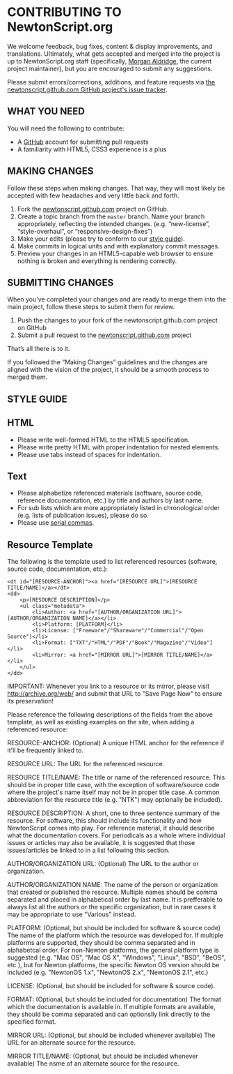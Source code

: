CONTRIBUTING TO NewtonScript.org
================================

We welcome feedback, bug fixes, content & display improvements, and translations. Ultimately, what gets accepted and merged into the project is up to NewtonScript.org staff (specifically, [Morgan Aldridge](https://github.com/morgant), the current project maintainer), but you are encouraged to submit any suggestions.

Please submit errors/corrections, additions, and feature requests via [the newtonscript.github.com GitHub project's issue tracker](https://github.com/NewtonScript/newtonscript.github.com/issues).

WHAT YOU NEED
-------------

You will need the following to contribute:

* A [GitHub](http://github.com) account for submitting pull requests
* A familiarity with HTML5, CSS3 experience is a plus

MAKING CHANGES
--------------

Follow these steps when making changes. That way, they will most likely be accepted with few headaches and very little back and forth.

1. Fork the [newtonscript.github.com](https://github.com/NewtonScript/newtonscript.github.com) project on GitHub.
2. Create a topic branch from the `master` branch. Name your branch appropriately, reflecting the intended changes. (e.g. “new-license”, “style-overhaul”, or “responsive-design-fixes”)
3. Make your edits (please try to conform to our [style guide](#style-guide)).
4. Make commits in logical units and with explanatory commit messages.
5. Preview your changes in an HTML5-capable web browser to ensure nothing is broken and everything is rendering correctly.

SUBMITTING CHANGES
------------------

When you’ve completed your changes and are ready to merge them into the main project, follow these steps to submit them for review.

1. Push the changes to your fork of the newtonscript.github.com project on GitHub
2. Submit a pull request to the [newtonscript.github.com](https://github.com/NewtonScript/newtonscript.github.com) project

That’s all there is to it.

If you followed the “Making Changes” guidelines and the changes are aligned with the vision of the project, it should be a smooth process to merged them.

<a name="style-guide"></a>STYLE GUIDE
-----------

## HTML

* Please write well-formed HTML to the HTML5 specification.
* Please write pretty HTML with proper indentation for nested elements.
* Please use tabs instead of spaces for indentation.

## Text

* Please alphabetize referenced materials (software, source code, reference documentation, etc.) by title and authors by last name.
* For sub lists which are more appropriately listed in chronological order (e.g. lists of publication issues), please do so.
* Please use [serial commas](https://en.wikipedia.org/wiki/Serial_comma).

## Resource Template

The following is the template used to list referenced resources (software, source code, documentation, etc.):

	<dt id="[RESOURCE-ANCHOR]"><a href="[RESOURCE URL]">[RESOURCE TITLE/NAME]</a></dt>
	<dd>
		<p>[RESOURCE DESCRIPTION]</p>
		<ul class="metadata">
			<li>Author: <a href="[AUTHOR/ORGANIZATION URL]">[AUTHOR/ORGANIZATION NAME]</a></li>
			<li>Platform: [PLATFORM]</li>
			<li>License: ["Freeware"/"Shareware"/"Commercial"/"Open Source"]</li>
			<li>Format: ["TXT"/"HTML"/"PDF"/"Book"/"Magazine"/"Video"]</li>
			<li>Mirror: <a href="[MIRROR URL]">[MIRROR TITLE/NAME]</a></li>
		</ul>
	</dd>

IMPORTANT: Whenever you link to a resource or its mirror, please visit http://archive.org/web/ and submit that URL to "Save Page Now" to ensure its preservation!

Please reference the following descriptions of the fields from the above template, as well as existing examples on the site, when adding a referenced resource:

RESOURCE-ANCHOR: (Optional) A unique HTML anchor for the reference if it'll be frequently linked to.

RESOURCE URL: The URL for the referenced resource.

RESOURCE TITLE/NAME: The title or name of the referenced resource. This should be in proper title case, with the exception of software/source code where the project's name itself may not be in proper title case. A common abbreviation for the resource title (e.g. "NTK") may optionally be included).

RESOURCE DESCRIPTION: A short, one to three sentence summary of the resource. For software, this should include its functionality and how NewtonScript comes into play. For reference material, it should describe what the documentation covers. For periodicals as a whole where individual issues or articles may also be available, it is suggested that those issues/articles be linked to in a list following this section.

AUTHOR/ORGANIZATION URL: (Optional) The URL to the author or organization.

AUTHOR/ORGANIZATION NAME: The name of the person or organization that created or published the resource. Multiple names should be comma separated and placed in alphabetical order by last name. It is prefferable to always list all the authors or the specific organization, but in rare cases it may be appropriate to use "Various" instead.

PLATFORM: (Optional, but should be included for software & source code) The name of the platform which the resource was developed for. If multiple platforms are supported, they should be comma separated and in alphabetcal order. For non-Newton platforms, the general platform type is suggested (e.g. "Mac OS", "Mac OS X", "Windows", "Linux", "BSD", "BeOS", etc.), but for Newton platforms, the specific Newton OS version should be included (e.g. "NewtonOS 1.x", "NewtonOS 2.x", "NewtonOS 2.1", etc.)

LICENSE: (Optional, but should be included for software & source code).

FORMAT: (Optional, but should be included for documentation) The format which the documentation is available in. If multiple formats are available, they should be comma separated and can optionslly link directly to the specified format.

MIRROR URL: (Optional, but should be included whenever available) The URL for an alternate source for the resource.

MIRROR TITLE/NAME: (Optional, but should be included whenever available) The nsme of an alternate source for the resource.

